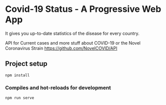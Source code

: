 # Covid-19 Status - A Progressive Web App
It gives you up-to-date statistics of the disease for every country. 

API for Current cases and more stuff about COVID-19 or the Novel Coronavirus Strain https://github.com/NovelCOVID/API

## Project setup
```
npm install
```

### Compiles and hot-reloads for development
```
npm run serve
```
